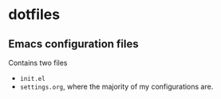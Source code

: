 # dotfiles
## Emacs configuration files
Contains two files
- `init.el`
- `settings.org`, where the majority of my configurations are. 
